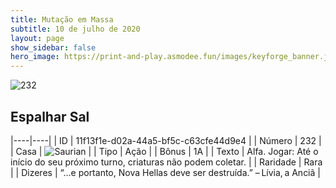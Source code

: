 ```yaml
---
title: Mutação em Massa
subtitle: 10 de julho de 2020
layout: page
show_sidebar: false
hero_image: https://print-and-play.asmodee.fun/images/keyforge_banner.jpg
---
```


![232](https://cdn.keyforgegame.com/media/card_front/pt/479_232_5FVXX7JHH6MH_pt.png)

## Espalhar Sal

|----|----|
| ID | 11f13f1e-d02a-44a5-bf5c-c63cfe44d9e4 |
| Número | 232 |
| Casa | ![Saurian](https://archonarcana.com/images/thumb/9/9e/Saurian_P.png/22px-Saurian_P.png "Sauro") |
| Tipo | Ação |
| Bônus | 1A |
| Texto | Alfa.  Jogar: Até o início do seu próximo turno, criaturas não podem coletar. |
| Raridade | Rara |
| Dizeres | “…e portanto, Nova Hellas deve ser destruída.” – Lívia, a Anciã |
